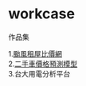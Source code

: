 # workcase

作品集

1.<a href="https://github.com/joe188032/workcase/tree/master/rentpriceanalysis">颱風租屋比價網 <a/><br/>
2.<a href="https://github.com/joe188032/workcase/tree/master/usedcarpriceanalysis">二手車價格預測模型 <a/><br/>
3.<a>台大用電分析平台 <a/>




